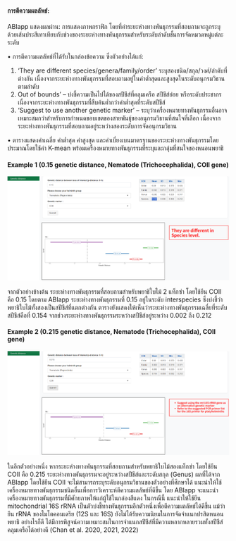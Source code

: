 #### การตีความผลลัพธ์:

ABIapp แสดงผลผ่าน: การแสดงภาพกราฟิก โดยที่ค่าระยะห่างทางพันธุกรรมที่สอบถามจะถูกระบุด้วยเส้นประสีเทาเทียบกับช่วงของระยะห่างทางพันธุกรรมสำหรับระดับลำดับชั้นการจัดหมวดหมู่แต่ละระดับ

•	การตีความผลลัพธ์ที่ได้รับในกล่องข้อความ ซึ่งตัวอย่างได้แก่:
1. ‘They are different species/genera/family/order’ ระบุสองชนิด/สกุล/วงศ์/ลำดับที่ต่างกัน เนื่องจากระยะห่างทางพันธุกรรมที่สอบถามอยู่ในค่าต่ำสุดและสูงสุดในระดับอนุกรมวิธานตามลำดับ
2. Out of bounds’ – บ่งชี้ความเป็นไปได้ของสปีชีส์ที่คลุมเครือ สปีชีส์ย่อย หรือระดับประชากร เนื่องจากระยะห่างทางพันธุกรรมที่สืบค้นต่ำกว่าค่าต่ำสุดที่ระดับสปีชีส์
3. ‘Suggest to use another genetic marker’ – ระบุว่าเครื่องหมายทางพันธุกรรมอื่นอาจเหมาะสมกว่าสำหรับการกำหนดขอบเขตของสายพันธุ์ของอนุกรมวิธานที่สนใจที่เลือก เนื่องจากระยะห่างทางพันธุกรรมที่สอบถามอยู่ระหว่างสองระดับการจัดอนุกรมวิธาน


•	ตารางแสดงค่าเฉลี่ย ค่าต่ำสุด ค่าสูงสุด และค่าเบี่ยงเบนมาตรฐานของระยะห่างทางพันธุกรรมโดยประมาณโดยใช้ค่า K-mean พร้อมเครื่องหมายทางพันธุกรรมที่ระบุและกลุ่มที่สนใจของหนอนพยาธิ

#### Example 1 (0.15 genetic distance, Nematode (Trichocephalida), COII gene) 
![Ex1](ex1.png "Example 1")

จากตัวอย่างข้างต้น ระยะห่างทางพันธุกรรมที่สอบถามสำหรับพยาธิใบไม้ 2 แท็กซ่า โดยใช้ยีน COII คือ 0.15 โดยตาม ABIapp ระยะห่างทางพันธุกรรมที่ 0.15 อยู่ในระดับ interspecies 
ซึ่งบ่งชี้ว่าพยาธิใบไม้ทั้งสองเป็นสปีชีส์ที่แตกต่างกัน ตารางยังแสดงให้เห็นว่าระยะห่างทางพันธุกรรมเฉลี่ยที่ระดับสปีชีส์คือที่ 0.154 จากช่วงระยะห่างทางพันธุกรรมระหว่างสปีชีส์อยู่ระหว่าง 0.002 ถึง 0.212

#### Example 2 (0.215 genetic distance, Nematode (Trichocephalida), COII gene) 
![Ex2](ex2.png "Example 2")

ในอีกตัวอย่างหนึ่ง หากระยะห่างทางพันธุกรรมที่สอบถามสำหรับพยาธิใบไม้สองแท็กซ่า โดยใช้ยีน COII คือ 0.215 ระยะห่างทางพันธุกรรมจะอยู่ระหว่างสปีชีส์และระดับสกุล (Genus) ผลที่ได้จาก ABIapp โดยใช้ยีน COII จะไม่สามารถระบุระดับอนุกรมวิธานของตัวอย่างที่ศึกษาได้ แนะนำให้ใช้เครื่องหมายทางพันธุกรรมชนิดอื่นเพื่อการวิเคราะห์ตีความผลลัพธ์ที่ดีขึ้น โดย ABIapp จะแนะนำเครื่องหมายทางพันธุกรรมที่มีศักยภาพให้แก่ผู้ใช้ในกล่องสีแดง  ในกรณีนี้ แนะนำให้ใช้ยีน mitochondrial 16S rRNA เป็นตัวบ่งชี้ทางพันธุกรรมอีกตัวหนึ่งเพื่อตีความผลลัพธ์ได้ดีขึ้น แม้ว่ายีน rRNA ของไมโตคอนเดรีย (12S และ 16S) ยังไม่ได้รับความนิยมในการจัดจำแนกปรสิตหนอนพยาธิ อย่างไรก็ดี ได้มีการพิสูจน์ความเหมาะสมในการจำแนกสปีชีส์ที่มีความหลากหลายรวมทั้งสปีชีส์คลุมเครือได้อย่างดี (Chan et al. 2020, 2021, 2022) 
